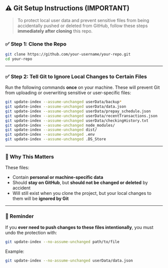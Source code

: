## ⚠️ Git Setup Instructions (IMPORTANT)

> To protect local user data and prevent sensitive files from being accidentally pushed or deleted from GitHub, follow these steps **immediately after cloning** this repo.

### ✅ Step 1: Clone the Repo

```bash
git clone https://github.com/your-username/your-repo.git
cd your-repo
```

---

### ✅ Step 2: Tell Git to Ignore Local Changes to Certain Files

Run the following commands **once** on your machine.
These will prevent Git from uploading or overwriting sensitive or user-specific files:

```bash
git update-index --assume-unchanged userData/backup*
git update-index --assume-unchanged userData/data.json
git update-index --assume-unchanged userData/prepay_schedule.json
git update-index --assume-unchanged userData/recentTransactions.json
git update-index --assume-unchanged userData/checkingHistory.txt
git update-index --assume-unchanged node_modules/
git update-index --assume-unchanged dist/
git update-index --assume-unchanged .env
git update-index --assume-unchanged .DS_Store
```

---

### 📌 Why This Matters

These files:

* Contain **personal or machine-specific data**
* Should **stay on GitHub**, but **should not be changed or deleted** by accident
* Will still exist when you clone the project, but your local changes to them will be **ignored by Git**

---

### 🧼 Reminder

If you **ever need to push changes to these files intentionally**, you must undo the protection with:

```bash
git update-index --no-assume-unchanged path/to/file
```

Example:

```bash
git update-index --no-assume-unchanged userData/data.json
```


